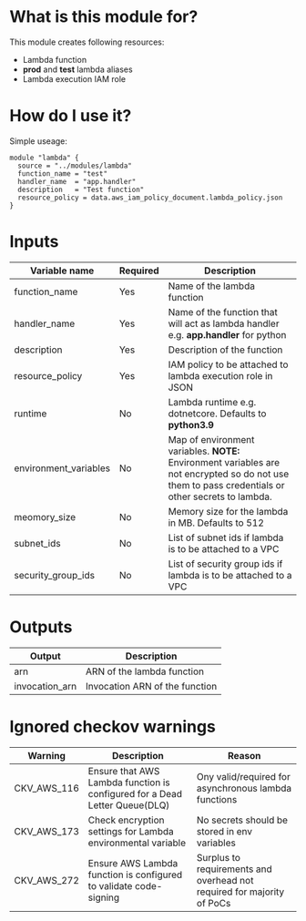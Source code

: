 # What is this module for?
This module creates following resources:
* Lambda function
* **prod** and **test** lambda aliases
* Lambda execution IAM role

# How do I use it?
Simple useage:

```hcl
module "lambda" {
  source = "../modules/lambda"
  function_name = "test"
  handler_name  = "app.handler"
  description   = "Test function"
  resource_policy = data.aws_iam_policy_document.lambda_policy.json
} 
```
# Inputs
|Variable name|Required|Description|
|-------------|--------|-----------|
|function_name|Yes|Name of the lambda function|
|handler_name|Yes|Name of the function that will act as lambda handler e.g. **app.handler** for python|
|description|Yes|Description of the function|
|resource_policy|Yes|IAM policy to be attached to lambda execution role in JSON|
|runtime|No|Lambda runtime e.g. dotnetcore. Defaults to **python3.9**|
|environment_variables|No|Map of environment variables. **NOTE:** Environment variables are not encrypted so do not use them to pass credentials or other secrets to lambda.|
|meomory_size|No|Memory size for the lambda in MB. Defaults to 512|
|subnet_ids|No|List of subnet ids if lambda is to be attached to a VPC|
|security_group_ids|No|List of security group ids if lambda is to be attached to a VPC|


# Outputs
|Output|Description|
|---|---|
|arn|ARN of the lambda function|
|invocation_arn|Invocation ARN of the function|

# Ignored checkov warnings

|Warning|Description|Reason|
|---|---|---|
|CKV_AWS_116|Ensure that AWS Lambda function is configured for a Dead Letter Queue(DLQ)|Ony valid/required for asynchronous lambda functions|
|CKV_AWS_173|Check encryption settings for Lambda environmental variable|No secrets should be stored in env variables|
|CKV_AWS_272|Ensure AWS Lambda function is configured to validate code-signing|Surplus to requirements and overhead not required for majority of PoCs|
